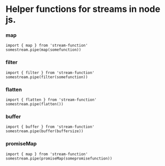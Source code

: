 # Helper functions for streams in node js.

### map

```
import { map } from 'stream-function'
somestream.pipe(map(somefunction))
```

### filter

```
import { filter } from 'stream-function'
somestream.pipe(filter(somefunction))
```

### flatten

```
import { flatten } from 'stream-function'
somestream.pipe(flatten())
```

### buffer

```
import { buffer } from 'stream-function'
somestream.pipe(buffer(buffersize))
```

### promiseMap

```
import { map } from 'stream-function'
somestream.pipe(promiseMap(somepromisefunction))
```
